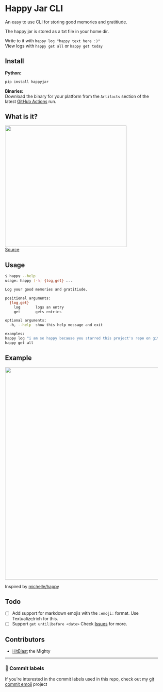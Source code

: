 # Happy Jar CLI

An easy to use CLI for storing good memories and gratitiude.  

The happy jar is stored as a txt file in your home dir.  

Write to it with `happy log "happy text here :)"`  
View logs with `happy get all` or `happy get today`  

## Install
**Python:**
```sh
pip install happyjar
```
**Binaries:**  
Download the binary for your platform from the `Artifacts` section of the latest [GitHub Actions](https://github.com/TechWiz-3/happy-jar-cli/actions) run.

## What is it?
<img src="https://github.com/TechWiz-3/happy-jar-cli/blob/main/media/happy.jpg?raw=true" width="400px"></img>  
[Source](https://twitter.com/imovesactive/status/1274960313863950337)

## Usage

```sh
$ happy --help
usage: happy [-h] {log,get} ...

Log your good memories and gratitiude.

positional arguments:
  {log,get}
    log       logs an entry
    get       gets entries

optional arguments:
  -h, --help  show this help message and exit

examples:
happy log "i am so happy because you starred this project's repo on github xDD"
happy get all
```

## Example

<img src="https://github.com/TechWiz-3/happy-jar-cli/blob/main/media/example.png?raw=true" width="700px"></img>  

Inspired by [michelle/happy](https://github.com/michelle/happy)  

## Todo
- [ ] Add support for markdown emojis with the `:emoji:` format. Use Textualize/rich for this.  
- [ ] Support `get until|before <date>`
Check [Issues](https://github.com/TechWiz-3/happy-jar-cli/issues) for more.

## Contributors

* [HitBlast](https://github.com/hitblast) the Mighty

---
### 🎉 Commit labels
If you're interested in the commit labels used in this repo, check out my [git commit emoji](https://github.com/TechWiz-3/git-commit-emojis) project
